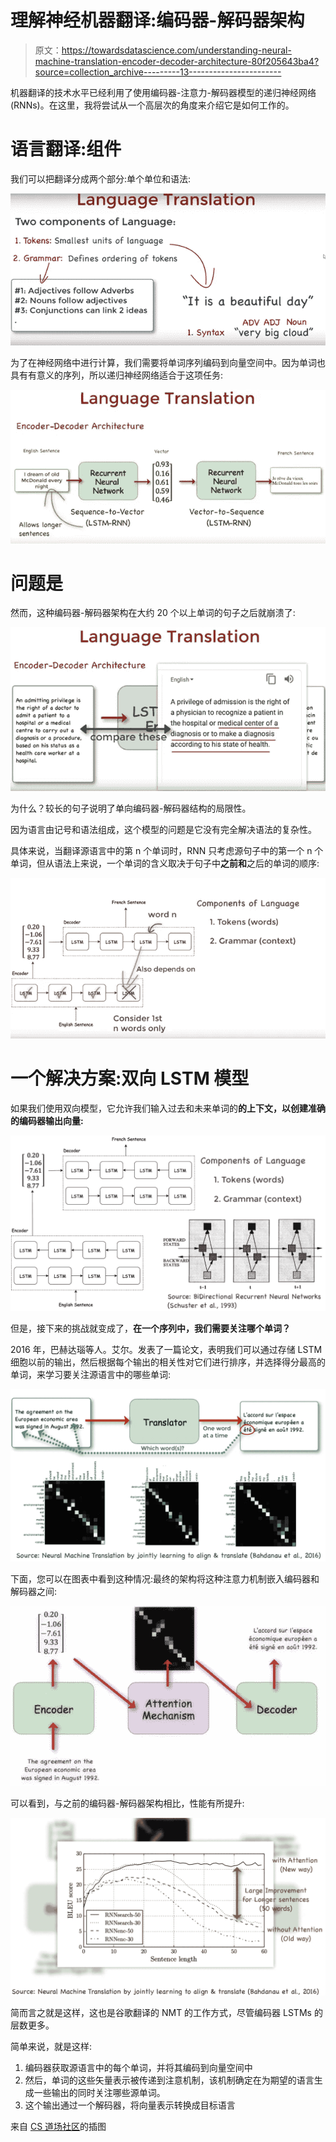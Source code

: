 # 理解神经机器翻译:编码器-解码器架构

> 原文：<https://towardsdatascience.com/understanding-neural-machine-translation-encoder-decoder-architecture-80f205643ba4?source=collection_archive---------13----------------------->

机器翻译的技术水平已经利用了使用编码器-注意力-解码器模型的递归神经网络(RNNs)。在这里，我将尝试从一个高层次的角度来介绍它是如何工作的。

# 语言翻译:组件

我们可以把翻译分成两个部分:单个单位和语法:

![](img/550c01849c61411f2658663046f52078.png)

为了在神经网络中进行计算，我们需要将单词序列编码到向量空间中。因为单词也具有有意义的序列，所以递归神经网络适合于这项任务:

![](img/7128fd1ead5b897cd9d9d45a9b8fbdb3.png)

# 问题是

然而，这种编码器-解码器架构在大约 20 个以上单词的句子之后就崩溃了:

![](img/8c6085962ff189a82e2ed6fa3026ea8e.png)

为什么？较长的句子说明了单向编码器-解码器结构的局限性。

因为语言由记号和语法组成，这个模型的问题是它没有完全解决语法的复杂性。

具体来说，当翻译源语言中的第 n 个单词时，RNN 只考虑源句子中的第一个 n 个单词，但从语法上来说，一个单词的含义取决于句子中**之前和**之后的单词的顺序:

![](img/d87c3e0b55cc91a22e15265f681f6e0b.png)

# 一个解决方案:双向 LSTM 模型

如果我们使用双向模型，它允许我们输入过去和未来单词的**的上下文，以创建准确的编码器输出向量:**

![](img/f8b70c4f44391f69f5b419dc593e56e8.png)

但是，接下来的挑战就变成了，**在一个序列中，我们需要关注哪个单词？**

2016 年，巴赫达瑙等人。艾尔。发表了一篇论文，表明我们可以通过存储 LSTM 细胞以前的输出，然后根据每个输出的相关性对它们进行排序，并选择得分最高的单词，来学习要关注源语言中的哪些单词:

![](img/ccb961f80f220de4dda771f4f0b43cac.png)

下面，您可以在图表中看到这种情况:最终的架构将这种注意力机制嵌入编码器和解码器之间:

![](img/5e529a1831cedd388c010ea51befecb3.png)

可以看到，与之前的编码器-解码器架构相比，性能有所提升:

![](img/835180a41bb33c48ca302e021436b2a8.png)

简而言之就是这样，这也是谷歌翻译的 NMT 的工作方式，尽管编码器 LSTMs 的层数更多。

简单来说，就是这样:

1.  编码器获取源语言中的每个单词，并将其编码到向量空间中
2.  然后，单词的这些矢量表示被传递到注意机制，该机制确定在为期望的语言生成一些输出的同时关注哪些源单词。
3.  这个输出通过一个解码器，将向量表示转换成目标语言

来自 [CS 道场社区](https://www.youtube.com/watch?v=AIpXjFwVdIE&t=405s)的插图